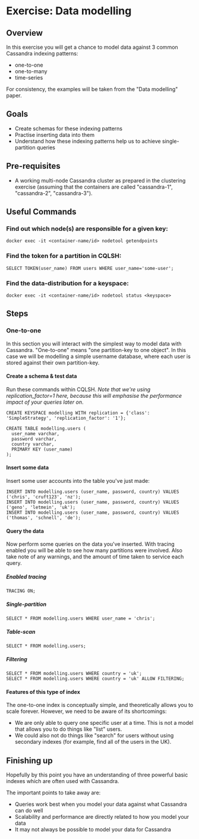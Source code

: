 ﻿Exercise: Data modelling
========================


Overview
--------
In this exercise you will get a chance to model data against 3 common Cassandra indexing patterns:
* one-to-one
* one-to-many
* time-series

For consistency, the examples will be taken from the "Data modelling" paper.


Goals
-----
* Create schemas for these indexing patterns
* Practise inserting data into them
* Understand how these indexing patterns help us to achieve single-partition queries


Pre-requisites
--------------
* A working multi-node Cassandra cluster as prepared in the clustering exercise (assuming that the containers are called "cassandra-1", "cassandra-2", "cassandra-3").


Useful Commands
---------------
### Find out which node(s) are responsible for a given key:

```docker exec -it <container-name/id> nodetool getendpoints```

### Find the token for a partition in CQLSH:

```SELECT TOKEN(user_name) FROM users WHERE user_name='some-user';```

### Find the data-distribution for a keyspace:

```docker exec -it <container-name/id> nodetool status <keyspace>```


Steps
-----


### One-to-one
In this section you will interact with the simplest way to model data with Cassandra. "One-to-one" means "one partition-key to one object". In this case we will be modelling a simple username database, where each user is stored against their own partition-key.


#### Create a schema & test data
Run these commands within CQLSH. _Note that we're using replication_factor=1 here, because this will emphasise the performance impact of your queries later on_.

```
CREATE KEYSPACE modelling WITH replication = {'class': 'SimpleStrategy', 'replication_factor': '1'};

CREATE TABLE modelling.users (
  user_name varchar,
  password varchar,
  country varchar,
  PRIMARY KEY (user_name)
);
```


#### Insert some data
Insert some user accounts into the table you've just made:

```
INSERT INTO modelling.users (user_name, password, country) VALUES ('chris', 'cruft123', 'nz');
INSERT INTO modelling.users (user_name, password, country) VALUES ('geno', 'letmein', 'uk');
INSERT INTO modelling.users (user_name, password, country) VALUES ('thomas', 'schnell', 'de');
```


#### Query the data
Now perform some queries on the data you've inserted. With tracing enabled you will be able to see how many partitions were involved. Also take note of any warnings, and the amount of time taken to service each query.

##### Enabled tracing
```
TRACING ON;
```

##### Single-partition
```
SELECT * FROM modelling.users WHERE user_name = 'chris';
```

##### Table-scan
```
SELECT * FROM modelling.users;
```

##### Filtering
```
SELECT * FROM modelling.users WHERE country = 'uk';
SELECT * FROM modelling.users WHERE country = 'uk' ALLOW FILTERING;
```


#### Features of this type of index
The one-to-one index is conceptually simple, and theoretically allows you to scale forever. However, we need to be aware of its shortcomings:
* We are only able to query one specific user at a time. This is not a model that allows you to do things like "list" users.
* We could also not do things like "search" for users without using secondary indexes (for example, find all of the users in the UK).


Finishing up
------------
Hopefully by this point you have an understanding of three powerful basic indexes which are often used with Cassandra.


The important points to take away are:
* Queries work best when you model your data against what Cassandra can do well
* Scalability and performance are directly related to how you model your data
* It may not always be possible to model your data for Cassandra
